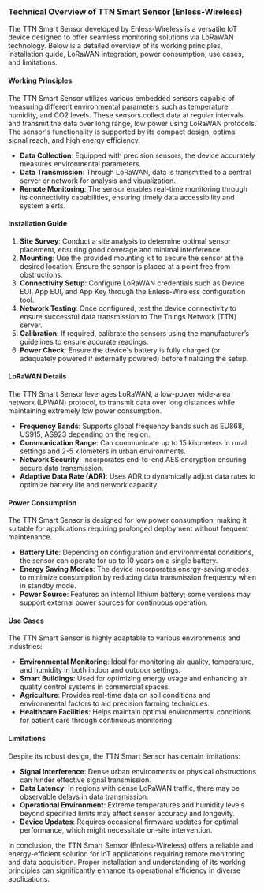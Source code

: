 ### Technical Overview of TTN Smart Sensor (Enless-Wireless)

The TTN Smart Sensor developed by Enless-Wireless is a versatile IoT device designed to offer seamless monitoring solutions via LoRaWAN technology. Below is a detailed overview of its working principles, installation guide, LoRaWAN integration, power consumption, use cases, and limitations.

#### Working Principles

The TTN Smart Sensor utilizes various embedded sensors capable of measuring different environmental parameters such as temperature, humidity, and CO2 levels. These sensors collect data at regular intervals and transmit the data over long range, low power using LoRaWAN protocols. The sensor's functionality is supported by its compact design, optimal signal reach, and high energy efficiency.

- **Data Collection**: Equipped with precision sensors, the device accurately measures environmental parameters.
- **Data Transmission**: Through LoRaWAN, data is transmitted to a central server or network for analysis and visualization.
- **Remote Monitoring**: The sensor enables real-time monitoring through its connectivity capabilities, ensuring timely data accessibility and system alerts.

#### Installation Guide

1. **Site Survey**: Conduct a site analysis to determine optimal sensor placement, ensuring good coverage and minimal interference.
2. **Mounting**: Use the provided mounting kit to secure the sensor at the desired location. Ensure the sensor is placed at a point free from obstructions.
3. **Connectivity Setup**: Configure LoRaWAN credentials such as Device EUI, App EUI, and App Key through the Enless-Wireless configuration tool.
4. **Network Testing**: Once configured, test the device connectivity to ensure successful data transmission to The Things Network (TTN) server.
5. **Calibration**: If required, calibrate the sensors using the manufacturer’s guidelines to ensure accurate readings.
6. **Power Check**: Ensure the device's battery is fully charged (or adequately powered if externally powered) before finalizing the setup.

#### LoRaWAN Details

The TTN Smart Sensor leverages LoRaWAN, a low-power wide-area network (LPWAN) protocol, to transmit data over long distances while maintaining extremely low power consumption.

- **Frequency Bands**: Supports global frequency bands such as EU868, US915, AS923 depending on the region.
- **Communication Range**: Can communicate up to 15 kilometers in rural settings and 2-5 kilometers in urban environments.
- **Network Security**: Incorporates end-to-end AES encryption ensuring secure data transmission.
- **Adaptive Data Rate (ADR)**: Uses ADR to dynamically adjust data rates to optimize battery life and network capacity.

#### Power Consumption

The TTN Smart Sensor is designed for low power consumption, making it suitable for applications requiring prolonged deployment without frequent maintenance.

- **Battery Life**: Depending on configuration and environmental conditions, the sensor can operate for up to 10 years on a single battery.
- **Energy Saving Modes**: The device incorporates energy-saving modes to minimize consumption by reducing data transmission frequency when in standby mode.
- **Power Source**: Features an internal lithium battery; some versions may support external power sources for continuous operation.

#### Use Cases

The TTN Smart Sensor is highly adaptable to various environments and industries:

- **Environmental Monitoring**: Ideal for monitoring air quality, temperature, and humidity in both indoor and outdoor settings.
- **Smart Buildings**: Used for optimizing energy usage and enhancing air quality control systems in commercial spaces.
- **Agriculture**: Provides real-time data on soil conditions and environmental factors to aid precision farming techniques.
- **Healthcare Facilities**: Helps maintain optimal environmental conditions for patient care through continuous monitoring.

#### Limitations

Despite its robust design, the TTN Smart Sensor has certain limitations:

- **Signal Interference**: Dense urban environments or physical obstructions can hinder effective signal transmission.
- **Data Latency**: In regions with dense LoRaWAN traffic, there may be observable delays in data transmission.
- **Operational Environment**: Extreme temperatures and humidity levels beyond specified limits may affect sensor accuracy and longevity.
- **Device Updates**: Requires occasional firmware updates for optimal performance, which might necessitate on-site intervention.

In conclusion, the TTN Smart Sensor (Enless-Wireless) offers a reliable and energy-efficient solution for IoT applications requiring remote monitoring and data acquisition. Proper installation and understanding of its working principles can significantly enhance its operational efficiency in diverse applications.
